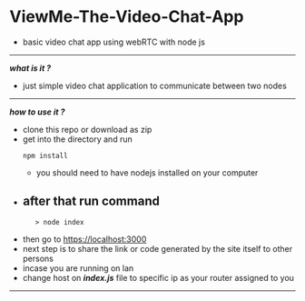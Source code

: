 
# ViewMe-The-Video-Chat-App
- basic video chat app using webRTC with node js
----
***what is it ?***
 - just simple video chat application to communicate between two nodes
----
***how to use it ?***
 - clone this repo or download as zip
 - get into the directory and run 
    ``` 
    npm install
    ```
    - you should need to have nodejs installed on your computer
- after that run command
    - 
    ```
       > node index
    ```
- then go to 
   [https://localhost:3000](https://localhost:3000)
- next step is to share the link or code generated by the site itself to other persons
- incase you are running on lan 
 - change host on ***index.js*** file to     specific ip as your router assigned to you
----

